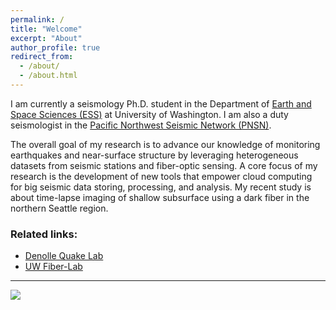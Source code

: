 ```yaml
---
permalink: /
title: "Welcome"
excerpt: "About"
author_profile: true
redirect_from: 
  - /about/
  - /about.html
---
```


I am currently a seismology Ph.D. student in the Department of [Earth and Space Sciences (ESS)](https://ess.washington.edu) at University of Washington. I am also a duty seismologist in the [Pacific Northwest Seismic Network (PNSN)](https://pnsn.org).

The overall goal of my research is to advance our knowledge of monitoring earthquakes and near-surface structure by leveraging heterogeneous datasets from seismic stations and fiber-optic sensing. A core focus of my research is the development of new tools that empower cloud computing for big seismic data storing, processing, and analysis. My recent study is about time-lapse imaging of shallow subsurface using a dark fiber in the northern Seattle region. 



### Related links:
- [Denolle Quake Lab](https://denolle-lab.github.io)
- [UW Fiber-Lab](https://fiberlab.uw.edu)

---
![](https://niyiyu.github.io/images/ess.jpg)